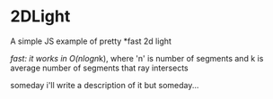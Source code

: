 # 2DLight
A simple JS example of pretty *fast 2d light

*fast: it works in O(nlogn*k), where 'n' is number of segments and k is average number of segments that ray intersects

someday i'll write a description of it but someday...
